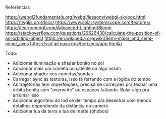 Referências

https://webgl2fundamentals.org/webgl/lessons/webgl-skybox.html
https://twgljs.org/docs/
https://www.solarsystemscope.com/textures/
https://learnopengl.com/Advanced-Lighting/Bloom
https://stackoverflow.com/questions/29526438/calculate-the-position-of-an-orbiting-object
https://en.wikipedia.org/wiki/Semi-major_and_semi-minor_axes
https://ssd.jpl.nasa.gov/horizons/app.html#/

Todo:

- Adicionar iluminação e shader bonito no sol
- Adicionar mais um cometa ou satélite ou algo assim
- Adicionar shader nos cometas/sondas
- Carregar aync as texturas, isso tá ferrando com a lógica do tempo
- As trajetórias tem imperfeições, precisa de correções pra fechar uma órbita bonita sem "overwrite" ou espaços faltando. Bolar algo pra arrumar isso
- Adicionar algoritmo do lod se der tempo pra desenhar com menos detalhes dependendo da distância
  da camera
- Adicionar lua da terra e lua de marte (phobos)
